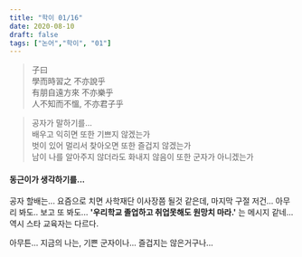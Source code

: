 ```yaml
---
title: "학이 01/16"
date: 2020-08-10
draft: false
tags: ["논어","학이", "01"]
---
```

> 子曰 </br>
> 學而時習之 不亦說乎 </br>
> 有朋自遠方來 不亦樂乎 </br>
> 人不知而不慍, 不亦君子乎 </br>

> 공자가 말하기를... </br>
> 배우고 익히면 또한 기쁘지 않겠는가 </br>
> 벗이 있어 멀리서 찾아오면 또한 즐겁지 않겠는가 </br>
> 남이 나를 알아주지 않더라도 화내지 않음이 또한 군자가 아니겠는가 </br>


#### 동근이가 생각하기를...

공자 할배는... 요즘으로 치면 사학재단 이사장쯤 될것 같은데,
마지막 구절 저건... 아무리 봐도.. 보고 또 봐도...
**'우리학교 졸업하고 취업못해도 원망치 마라.'** 는 메시지 같네...
역시 스타 교육자는 다르다.

아무튼... 지금의 나는, 기쁜 군자이나... 즐겁지는 않은거구나...
